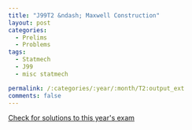 ```yaml
---
title: "J99T2 &ndash; Maxwell Construction"
layout: post
categories:
  - Prelims
  - Problems
tags:
  - Statmech
  - J99
  - misc statmech

permalink: /:categories/:year/:month/T2:output_ext
comments: false
---
```

<object data="1999J2T.pdf" type="application/pdf" width="100%" height="500"></object>
<div class="message"><a href='https://princetonprelim.com/prelim/2/'>Check for solutions to this year's exam</a></div>